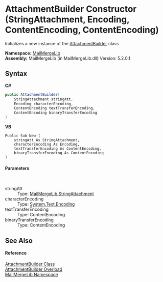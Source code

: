 # AttachmentBuilder Constructor (StringAttachment, Encoding, ContentEncoding, ContentEncoding)
 

Initializes a new instance of the <a href="ab2d4184-d606-2280-9e73-2cad0b1574b9">AttachmentBuilder</a> class

**Namespace:**&nbsp;<a href="31c6ebbe-d683-7561-7308-5a5ee1f76bf5">MailMergeLib</a><br />**Assembly:**&nbsp;MailMergeLib (in MailMergeLib.dll) Version: 5.2.0.1

## Syntax

**C#**<br />
``` C#
public AttachmentBuilder(
	StringAttachment stringAtt,
	Encoding characterEncoding,
	ContentEncoding textTransferEncoding,
	ContentEncoding binaryTransferEncoding
)
```

**VB**<br />
``` VB
Public Sub New ( 
	stringAtt As StringAttachment,
	characterEncoding As Encoding,
	textTransferEncoding As ContentEncoding,
	binaryTransferEncoding As ContentEncoding
)
```


#### Parameters
&nbsp;<dl><dt>stringAtt</dt><dd>Type: <a href="c7458523-4e1f-ab52-5b91-ecd56ef9165a">MailMergeLib.StringAttachment</a><br /></dd><dt>characterEncoding</dt><dd>Type: <a href="http://msdn2.microsoft.com/en-us/library/86hf4sb8" target="_blank">System.Text.Encoding</a><br /></dd><dt>textTransferEncoding</dt><dd>Type: ContentEncoding<br /></dd><dt>binaryTransferEncoding</dt><dd>Type: ContentEncoding<br /></dd></dl>

## See Also


#### Reference
<a href="ab2d4184-d606-2280-9e73-2cad0b1574b9">AttachmentBuilder Class</a><br /><a href="52093e09-4c34-aea3-49d0-4eb75cd49d11">AttachmentBuilder Overload</a><br /><a href="31c6ebbe-d683-7561-7308-5a5ee1f76bf5">MailMergeLib Namespace</a><br />
